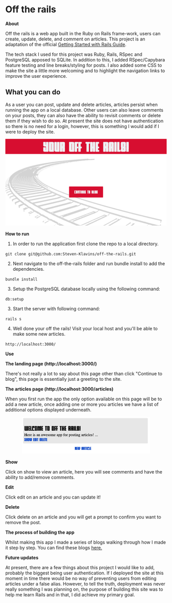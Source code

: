 # Off the rails

**About**

Off the rails is a web app built in the Ruby on Rails frame-work, users can create, update, delete, and comment on articles. This project is an adaptation of the official [Getting Started with Rails Guide](https://guides.rubyonrails.org/getting_started.html). 

The tech stack I used for this project was Ruby, Rails, RSpec and PostgreSQL apposed to SQLite. In addition to this, I added RSpec/Capybara feature testing and line breaks/styling for posts. I also added some CSS to make the site a little more welcoming and to highlight the navigation links to improve the user experience.

## What you can do

As a user you can post, update and delete articles, articles persist when running the app on a local database. Other users can also leave comments on your posts, they can also have the ability to revisit comments or delete them if they wish to do so. At present the site does not have authentication so there is no need for a login, however, this is something I would add if I were to deploy the site.

<p align="center">
<img src="Screenshot.png" alt="drawing" width="600"/>
</p>


**How to run**

1. In order to run the application first clone the repo to a local directory.

`git clone git@github.com:Steven-Klavins/off-the-rails.git`

2. Next navigate to the off-the-rails folder and run bundle install to add the dependencies.

`bundle install`

3. Setup the PostgreSQL database locally using the following command:

`db:setup`

3. Start the server with following command:

`rails s` 

4. Well done your off the rails! Visit your local host and you'll be able to make some new articles. 

`http://localhost:3000/`

**Use**

**The landing page (http://localhost:3000/)**

There's not really a lot to say about this page other than click "Continue to blog", this page is essentially just a greeting to the site.

**The articles page (http://localhost:3000/articles)**

When you first run the app the only option available on this page will be to add a new article, once adding one or more you articles we have a list of additional options displayed underneath.

<p align="center">
<img src="article.png" alt="Article screenshot" width="400"/>
</p>

**Show**

Click on show to view an article, here you will see comments and have the ability to add/remove comments.

**Edit**

Click edit on an article and you can update it!

**Delete**

Click delete on an article and you will get a prompt to confirm you want to remove the post.

**The process of building the app**

Whilst making this app I made a series of blogs walking through how I made it step by step. You can find these blogs [here.](https://medium.com/@stevenklavins94/getting-started-with-rails-part-1-c634b59d3e4b) 

**Future updates**

At present, there are a few things about this project I would like to add, probably the biggest being user authentication. If I deployed the site at this moment in time there would be no way of preventing users from editing articles under a false alias. However, to tell the truth, deployment was never really something I was planning on, the purpose of building this site was to help me learn Rails and in that, I did achieve my primary goal.  
